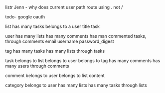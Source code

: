 listr
Jenn - why does current user path route using . not /

todo- google oauth






list
has many tasks
belongs to a user
title
task

user
has many lists
has many comments
has man commented tasks, through comments
email
username
password_digest

tag
has many tasks
has many lists through tasks

task
belongs to list
belongs to user
belongs to tag
has many comments
has many users through comments

comment
belongs to user
belongs to list
content

category
belongs to user
has many lists
has many tasks through lists